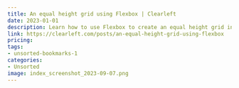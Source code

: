 ```yaml
---
title: An equal height grid using Flexbox | Clearleft
date: 2023-01-01
description: Learn how to use Flexbox to create an equal height grid in this Clearleft tutorial.
link: https://clearleft.com/posts/an-equal-height-grid-using-flexbox
pricing: 
tags: 
- unsorted-bookmarks-1 
categories: 
- Unsorted 
image: index_screenshot_2023-09-07.png
---
```

